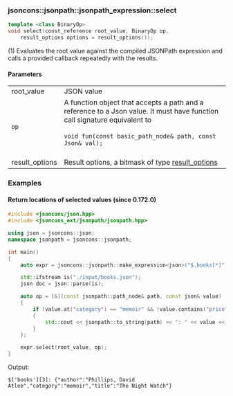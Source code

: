### jsoncons::jsonpath::jsonpath_expression::select

```cpp
template <class BinaryOp>
void select(const_reference root_value, BinaryOp op, 
    result_options options = result_options());                                   (1) (since 0.172.0)
```

(1) Evaluates the root value against the compiled JSONPath expression and calls a provided
callback repeatedly with the results.

#### Parameters

<table>
  <tr>
    <td>root_value</td>
    <td>JSON value</td> 
  </tr>
  <tr>
    <td><code>op</code></td>
    <td>A function object that accepts a path and a reference to a Json value. 
It must have function call signature equivalent to
<br/><br/><code>void fun(const basic_path_node<Json::char_type>& path, const Json& val);</code><br/><br/>
  </tr>
  <tr>
    <td>result_options</td>
    <td>Result options, a bitmask of type <a href="result_options.md">result_options</></td> 
  </tr>
</table>

### Examples

#### Return locations of selected values (since 0.172.0)

```cpp
#include <jsoncons/json.hpp>
#include <jsoncons_ext/jsonpath/jsonpath.hpp>

using json = jsoncons::json;
namespace jsonpath = jsoncons::jsonpath;

int main()
{
    auto expr = jsoncons::jsonpath::make_expression<json>("$.books[*]");

    std::ifstream is("./input/books.json");
    json doc = json::parse(is);

    auto op = [&](const jsonpath::path_node& path, const json& value)
    {
        if (value.at("category") == "memoir" && !value.contains("price"))
        {
            std::cout << jsonpath::to_string(path) << ": " << value << "\n";
        }
    };

    expr.select(root_value, op);
}
```
Output:
```
$['books'][3]: {"author":"Phillips, David Atlee","category":"memoir","title":"The Night Watch"}
```

